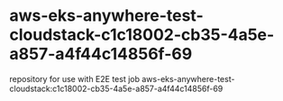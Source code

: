 # aws-eks-anywhere-test-cloudstack-c1c18002-cb35-4a5e-a857-a4f44c14856f-69
repository for use with E2E test job aws-eks-anywhere-test-cloudstack:c1c18002-cb35-4a5e-a857-a4f44c14856f-69
